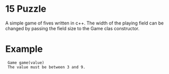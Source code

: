 # 15 Puzzle
A simple game of fives written in c++.
The width of the playing field can be changed by passing the field size to the Game clas constructor.
# Example
     Game game(value)
     The value must be between 3 and 9.
